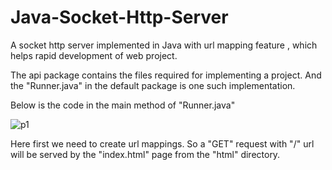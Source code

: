 # Java-Socket-Http-Server
A socket http server implemented in Java with url mapping feature , which helps rapid development of web project.

The api package contains the files required for implementing a project. And the "Runner.java" in the default package is one such implementation.

Below is the code in the main method of "Runner.java"

![p1](https://user-images.githubusercontent.com/20777854/40559964-25868914-6076-11e8-93f3-bbeaf21b3683.png)

Here first we need to create url mappings. So a "GET" request with "/" url will be served by the "index.html" page from the "html" directory.



